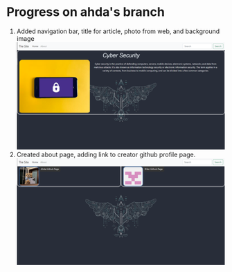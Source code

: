 # Progress on ahda's branch
1. Added navigation bar, title for article, photo from web, and background image
![](./Assets/hasil_1.png)
2. Created about page, adding link to creator github profile page.
![](./Assets/hasil_2.png)